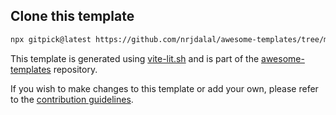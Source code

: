 ## Clone this template

```bash
npx gitpick@latest https://github.com/nrjdalal/awesome-templates/tree/main/vite-apps/vite-lit
```

This template is generated using [vite-lit.sh](https://github.com/nrjdalal/awesome-templates/blob/main/.github/.scripts/vite-lit.sh) and is part of the [awesome-templates](https://github.com/nrjdalal/awesome-templates) repository.

If you wish to make changes to this template or add your own, please refer to the [contribution guidelines](https://github.com/nrjdalal/awesome-templates?tab=readme-ov-file#contributing).


